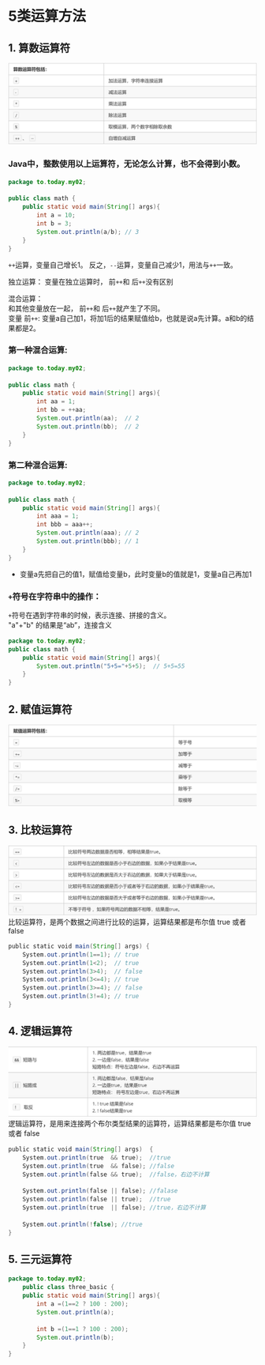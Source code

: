 5类运算方法
====

## 1. 算数运算符
![ScreenShot-00359](https://github.com/KissMyLady/Java/blob/master/Img/ScreenShot-00359.jpg)  

### Java中，整数使用以上运算符，无论怎么计算，也不会得到小数。
```Java
package to.today.my02;

public class math {
    public static void main(String[] args){
        int a = 10;
        int b = 3;
        System.out.println(a/b); // 3
    }
}

```
`++`运算，变量自己增长1。 反之，`--`运算，变量自己减少1，用法与`++`一致。   

独立运算：
变量在独立运算时， 前`++`和 后`++`没有区别     

混合运算：   
和其他变量放在一起， 前`++`和 后`++`就产生了不同。       
变量 前`++`: 变量a自己加1，将加1后的结果赋值给b，也就是说a先计算。a和b的结果都是2。   

### 第一种混合运算:　
```Java
package to.today.my02;

public class math {
    public static void main(String[] args){
        int aa = 1;
        int bb = ++aa;
        System.out.println(aa);  // 2
        System.out.println(bb);  // 2
    }
}
```
### 第二种混合运算:  
```Java
package to.today.my02;

public class math {
    public static void main(String[] args){
        int aaa = 1;
        int bbb = aaa++;
        System.out.println(aaa); // 2
        System.out.println(bbb); // 1
    }
}
```
* 变量a先把自己的值1，赋值给变量b，此时变量b的值就是1，变量a自己再加1       
  
### `+`符号在字符串中的操作：  
`+`符号在遇到字符串的时候，表示连接、拼接的含义。   
"a"+"b" 的结果是“ab”，连接含义    
```Java
package to.today.my02;
public class math {
    public static void main(String[] args){
        System.out.println("5+5="+5+5);  // 5+5=55
    }
}
```


## 2. 赋值运算符
![ScreenShot-00360](https://github.com/KissMyLady/Java/blob/master/Img/ScreenShot-00360.jpg)  


## 3. 比较运算符    
![ScreenShot-00361](https://github.com/KissMyLady/Java/blob/master/Img/ScreenShot-00361.jpg)  
比较运算符，是两个数据之间进行比较的运算，运算结果都是布尔值 true 或者 false   
```Java
public static void main(String[] args) {
    System.out.println(1==1); // true
    System.out.println(1<2);  // true
    System.out.println(3>4);  // false
    System.out.println(3<=4); // true
    System.out.println(3>=4); // false
    System.out.println(3!=4); // true
}
```


## 4. 逻辑运算符   
![ScreenShot-00362](https://github.com/KissMyLady/Java/blob/master/Img/ScreenShot-00362.jpg)  
逻辑运算符，是用来连接两个布尔类型结果的运算符，运算结果都是布尔值 true 或者 false   
```Java
public static void main(String[] args)  {
    System.out.println(true  && true);  //true
    System.out.println(true  && false); //false
    System.out.println(false && true);  //false，右边不计算
 
    System.out.println(false || false); //falase
    System.out.println(false || true);  //true
    System.out.println(true  || false); //true，右边不计算
 
    System.out.println(!false); //true
}
```

## 5. 三元运算符   
```Java
package to.today.my02;
	public class three_basic {
    public static void main(String[] args){
        int a =(1==2 ? 100 : 200);
        System.out.println(a);

        int b =(1==1 ? 100 : 200);
        System.out.println(b);
    }
}


